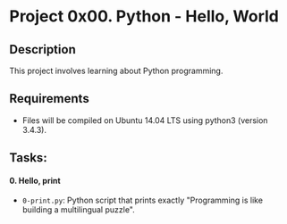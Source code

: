 # Project 0x00. Python - Hello, World

## Description
This project involves learning about Python programming.

## Requirements
* Files will be compiled on Ubuntu 14.04 LTS using python3 (version 3.4.3).

## Tasks:

#### 0. Hello, print

* `0-print.py`: Python script that prints exactly "Programming is like building a multilingual puzzle".
